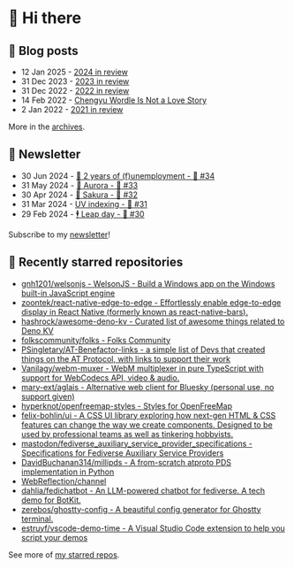 # 👋 Hi there

## 📝 Blog posts

<!-- feed start -->
- 12 Jan 2025 - [2024 in review](https://cheeaun.com/blog/2025/01/2024-in-review/)
- 31 Dec 2023 - [2023 in review](https://cheeaun.com/blog/2023/12/2023-in-review/)
- 31 Dec 2022 - [2022 in review](https://cheeaun.com/blog/2022/12/2022-in-review/)
- 14 Feb 2022 - [Chengyu Wordle Is Not a Love Story](https://cheeaun.com/blog/2022/02/chengyu-wordle-is-not-a-love-story/)
- 2 Jan 2022 - [2021 in review](https://cheeaun.com/blog/2022/01/2021-in-review/)
<!-- feed end -->

More in the [archives](https://cheeaun.com/blog/archives/).

## 📰 Newsletter

<!-- newsletter start -->
- 30 Jun 2024 - [🎂 2 years of (f)unemployment - 🥫 #34](https://cheeaun.substack.com/p/2-years-of-funemployment-34)
- 31 May 2024 - [🌌 Aurora - 🥫 #33](https://cheeaun.substack.com/p/aurora-33)
- 30 Apr 2024 - [🌸 Sakura - 🥫 #32](https://cheeaun.substack.com/p/sakura-32)
- 31 Mar 2024 - [UV indexing - 🥫 #31](https://cheeaun.substack.com/p/uv-indexing-31)
- 29 Feb 2024 - [🕴️ Leap day - 🥫 #30](https://cheeaun.substack.com/p/leap-day-30)
<!-- newsletter end -->

Subscribe to my [newsletter](https://cheeaun.substack.com/)!

## 🌟 Recently starred repositories

<!-- starred repos start -->
- [gnh1201/welsonjs - WelsonJS - Build a Windows app on the Windows built-in JavaScript engine](https://github.com/gnh1201/welsonjs)
- [zoontek/react-native-edge-to-edge - Effortlessly enable edge-to-edge display in React Native (formerly known as react-native-bars).](https://github.com/zoontek/react-native-edge-to-edge)
- [hashrock/awesome-deno-kv - Curated list of awesome things related to Deno KV](https://github.com/hashrock/awesome-deno-kv)
- [folkscommunity/folks - Folks Community](https://github.com/folkscommunity/folks)
- [PSingletary/AT-Benefactor-links - a simple list of Devs that created things on the AT Protocol, with links to support their work](https://github.com/PSingletary/AT-Benefactor-links)
- [Vanilagy/webm-muxer - WebM multiplexer in pure TypeScript with support for WebCodecs API, video & audio.](https://github.com/Vanilagy/webm-muxer)
- [mary-ext/aglais - Alternative web client for Bluesky (personal use, no support given)](https://github.com/mary-ext/aglais)
- [hyperknot/openfreemap-styles - Styles for OpenFreeMap](https://github.com/hyperknot/openfreemap-styles)
- [felix-bohlin/ui - A CSS UI library exploring how next-gen HTML & CSS features can change the way we create components. Designed to be used by professional teams as well as tinkering hobbyists. ](https://github.com/felix-bohlin/ui)
- [mastodon/fediverse_auxiliary_service_provider_specifications - Specifications for Fediverse Auxiliary Service Providers](https://github.com/mastodon/fediverse_auxiliary_service_provider_specifications)
- [DavidBuchanan314/millipds - A from-scratch atproto PDS implementation in Python](https://github.com/DavidBuchanan314/millipds)
- [WebReflection/channel](https://github.com/WebReflection/channel)
- [dahlia/fedichatbot - An LLM-powered chatbot for fediverse. A tech demo for BotKit.](https://github.com/dahlia/fedichatbot)
- [zerebos/ghostty-config - A beautiful config generator for Ghostty terminal.](https://github.com/zerebos/ghostty-config)
- [estruyf/vscode-demo-time - A Visual Studio Code extension to help you script your demos](https://github.com/estruyf/vscode-demo-time)
<!-- starred repos end -->

See more of [my starred repos](https://github.com/stars/cheeaun/).
